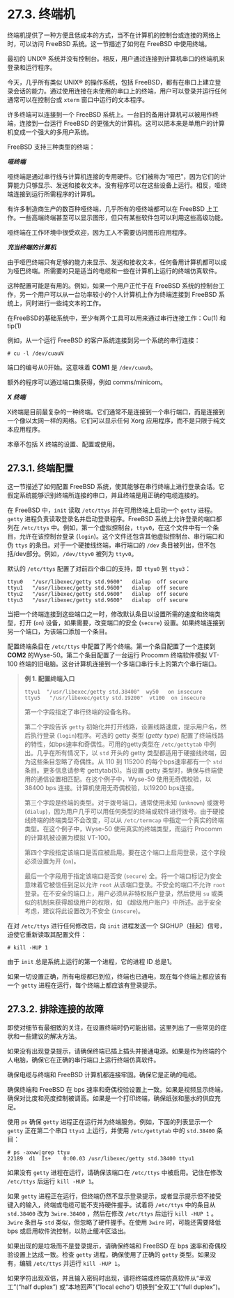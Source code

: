 # 27.3. 终端机

终端机提供了一种方便且低成本的方式，当不在计算机的控制台或连接的网络上时，可以访问 FreeBSD 系统。这一节描述了如何在 FreeBSD 中使用终端。

最初的 UNIX® 系统并没有控制台。相反，用户通过连接到计算机串口的终端机来登录和运行程序。

今天，几乎所有类似 UNIX® 的操作系统，包括 FreeBSD，都有在串口上建立登录会话的能力。通过使用连接在未使用的串口上的终端，用户可以登录并运行任何通常可以在控制台或 `xterm` 窗口中运行的文本程序。

许多终端可以连接到一个 FreeBSD 系统上。一台旧的备用计算机可以被用作终端，连接到一台运行 FreeBSD 的更强大的计算机。这可以把本来是单用户的计算机变成一个强大的多用户系统。

FreeBSD 支持三种类型的终端：

***哑终端***

哑终端是通过串行线与计算机连接的专用硬件。它们被称为“哑巴”，因为它们的计算能力只够显示、发送和接收文本。没有程序可以在这些设备上运行。相反，哑终端连接到运行所需程序的计算机。

有许多制造商生产的数百种哑终端，几乎所有的哑终端都可以在 FreeBSD 上工作。一些高端终端甚至可以显示图形，但只有某些软件包可以利用这些高级功能。

哑终端在工作环境中很受欢迎，因为工人不需要访问图形应用程序。

***充当终端的计算机***

由于哑巴终端只有足够的能力来显示、发送和接收文本，任何备用计算机都可以成为哑巴终端。所需要的只是适当的电缆和一些在计算机上运行的终端仿真软件。

这种配置可能是有用的。例如，如果一个用户正忙于在 FreeBSD 系统的控制台工作，另一个用户可以从一台功率较小的个人计算机上作为终端连接到 FreeBSD 系统上，同时进行一些纯文本的工作。

在FreeBSD的基础系统中，至少有两个工具可以用来通过串行连接工作：Cu(1) 和 tip(1)

例如，从一个运行 FreeBSD 的客户系统连接到另一个系统的串行连接：

```
# cu -l /dev/cuauN
```

端口的编号从0开始。这意味着 **COM1** 是 `/dev/cuau0`。

额外的程序可以通过端口集获得，例如 comms/minicom。

***X 终端***

X终端是目前最复杂的一种终端。它们通常不是连接到一个串行端口，而是连接到一个像以太网一样的网络。它们可以显示任何 Xorg 应用程序，而不是只限于纯文本应用程序。

本章不包括 X 终端的设置、配置或使用。

## 27.3.1. 终端配置

这一节描述了如何配置 FreeBSD 系统，使其能够在串行终端上进行登录会话。它假定系统能够识别终端所连接的串口，并且终端是用正确的电缆连接的。

在 FreeBSD 中，`init` 读取 `/etc/ttys` 并在可用终端上启动一个 `getty` 进程。`getty` 进程负责读取登录名并启动登录程序。FreeBSD 系统上允许登录的端口都列在 `/etc/ttys` 中。例如，第一个虚拟控制台，`ttyv0`，在这个文件中有一个条目，允许在该控制台登录 (`login`)。这个文件还包含其他虚拟控制台、串行端口和伪 `ttys` 的条目。对于一个硬接线终端，串行端口的 `/dev` 条目被列出，但不包括/dev部分。例如，`/dev/ttyv0` 被列为 `ttyv0`。

默认的 `/etc/ttys` 配置了对前四个串口的支持，即 `ttyu0` 到 `ttyu3`：

```
ttyu0   "/usr/libexec/getty std.9600"   dialup  off secure
ttyu1   "/usr/libexec/getty std.9600"   dialup  off secure
ttyu2   "/usr/libexec/getty std.9600"   dialup  off secure
ttyu3   "/usr/libexec/getty std.9600"   dialup  off secure
```

当把一个终端连接到这些端口之一时，修改默认条目以设置所需的速度和终端类型，打开 (`on`) 设备，如果需要，改变端口的安全 (`secure`) 设置。如果终端连接到另一个端口，为该端口添加一个条目。

配置终端条目在 `/etc/ttys` 中配置了两个终端。第一个条目配置了一个连接到 **COM2** 的Wyse-50。第二个条目配置了一台运行 Procomm 终端软件模拟 VT-100 终端的旧电脑。这台计算机连接到一个多端口串行卡上的第六个串行端口。

> **例 1. 配置终端入口**
>
> ```
> ttyu1  "/usr/libexec/getty std.38400"  wy50   on insecure
> ttyu5   "/usr/libexec/getty std.19200"  vt100  on insecure
> ```
>
> 第一个字段指定了串行终端的设备名称。
>
> 第二个字段告诉 `getty` 初始化并打开线路，设置线路速度，提示用户名，然后执行登录 (`login`)程序。可选的 getty 类型 (*getty type*) 配置了终端线路的特性，如bps速率和奇偶性。可用的getty类型在 `/etc/gettytab` 中列出。几乎在所有情况下，以 `std` 开头的 getty 类型都适用于硬接线终端，因为这些条目忽略了奇偶性。从 110 到 115200 的每个bps速率都有一个 `std` 条目。更多信息请参考 gettytab(5)。当设置 getty 类型时，确保与终端使用的通信设置相匹配。在这个例子中，Wyse-50 使用无奇偶校验，以 38400 bps 连接。计算机使用无奇偶校验，以19200 bps连接。
>
> 第三个字段是终端的类型。对于拨号端口，通常使用未知 (`unknown`) 或拨号 (`dialup`)，因为用户几乎可以用任何类型的终端或软件进行拨号。由于硬接线终端的终端类型不会改变，可以从 `/etc/termcap` 中指定一个真实的终端类型。在这个例子中，Wyse-50 使用真实的终端类型，而运行 Procomm 的计算机被设置为模拟 VT-100。
>
> 第四个字段指定该端口是否应被启用。要在这个端口上启用登录，这个字段必须设置为开 (`on`)。
>
> 最后一个字段用于指定该端口是否安 (`secure`) 全。将一个端口标记为安全意味着它被信任到足以允许 `root` 从该端口登录。不安全的端口不允许 `root` 登录。在不安全的端口上，用户必须从非特权账户登录，然后使用 `su` 或类似的机制来获得超级用户的权限，如 《超级用户账户》中所述。出于安全考虑，建议将此设置改为不安全 (`inscure`)。

在对 `/etc/ttys` 进行任何修改后，向 `init` 进程发送一个 SIGHUP（挂起）信号，迫使它重新读取其配置文件：

```
# kill -HUP 1
```

由于 `init` 总是系统上运行的第一个进程，它的进程 ID 总是1。

如果一切设置正确，所有电缆都已到位，终端也已通电，现在每个终端上都应该有一个 `getty` 进程在运行，每个终端上都应该有登录提示。

## 27.3.2. 排除连接的故障

即使对细节有最细致的关注，在设置终端时仍可能出错。这里列出了一些常见的症状和一些建议的解决方法。

如果没有出现登录提示，请确保终端已插上插头并接通电源。如果是作为终端的个人电脑，确保它在正确的串行端口上运行终端仿真软件。

确保电缆与终端和 FreeBSD 计算机都连接牢固。确保它是正确的电缆。

确保终端和 FreeBSD 在 bps 速率和奇偶校验设置上一致。如果是视频显示终端，确保对比度和亮度控制被调高。如果是一个打印终端，确保纸张和墨水的供应充足。

使用 `ps` 确保 `getty` 进程正在运行并为终端服务。例如，下面的列表显示一个 `getty` 正在第二个串口 `ttyu1` 上运行，并使用 `/etc/gettytab` 中的 `std.38400` 条目：

```
# ps -axww|grep ttyu
22189  d1  Is+    0:00.03 /usr/libexec/getty std.38400 ttyu1
```

如果没有 `getty` 进程在运行，请确保该端口在 `/etc/ttys` 中被启用。记住在修改 `/etc/ttys` 后运行 `kill -HUP 1`。

如果 `getty` 进程正在运行，但终端仍然不显示登录提示，或者显示提示但不接受键入的输入，终端或电缆可能不支持硬件握手。试着将 `/etc/ttys` 中的条目从 `std.38400` 改为 `3wire.38400` ，然后在修改 `/etc/ttys` 后运行 `kill -HUP 1` 。`3wire` 条目与 `std` 类似，但忽略了硬件握手。在使用 `3wire` 时，可能还需要降低 bps 或启用软件流控制，以防止缓冲区溢出。

如果出现的是垃圾而不是登录提示，请确保终端和 FreeBSD 在 bps 速率和奇偶校验设置上达成一致。检查 `getty` 进程，确保使用了正确的 `getty` 类型。如果没有，编辑 `/etc/ttys` 并运行 `kill -HUP 1`。

如果字符出现双倍，并且输入密码时出现，请将终端或终端仿真软件从“半双工”(“half duplex”) 或“本地回声”(“local echo”) 切换到”全双工“(“full duplex”)。